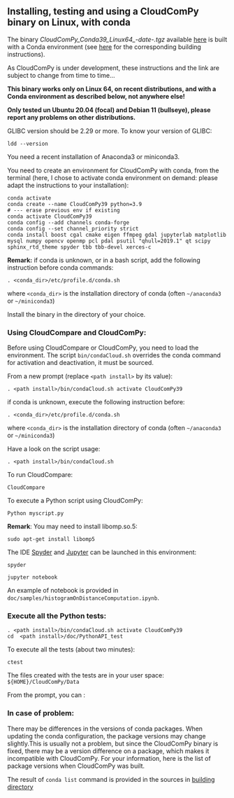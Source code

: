 ## Installing, testing and using a CloudComPy binary on Linux, with conda

The binary *CloudComPy_Conda39_Linux64_-date-.tgz* available [here](https://www.simulation.openfields.fr/index.php/download-binaries) is built with a Conda environment
(see [here](BuildLinuxConda.md) for the corresponding building instructions).

As CloudComPy is under development, these instructions and the link are subject to change from time to time...

**This binary works only on Linux 64, on recent distributions, and with a Conda environment as described below, not anywhere else!**

**Only tested un Ubuntu 20.04 (focal) and Debian 11 (bullseye), please report any problems on other distributions.**

GLIBC version should be 2.29 or more. To know your version of GLIBC:

```
ldd --version
```

You need a recent installation of Anaconda3 or miniconda3.

You need to create an environment for CloudComPy with conda, from the terminal
(here, I chose to activate conda environment on demand: please adapt the instructions to your installation):

```
conda activate
conda create --name CloudComPy39 python=3.9
# --- erase previous env if existing
conda activate CloudComPy39
conda config --add channels conda-forge
conda config --set channel_priority strict
conda install boost cgal cmake eigen ffmpeg gdal jupyterlab matplotlib mysql numpy opencv openmp pcl pdal psutil "qhull=2019.1" qt scipy sphinx_rtd_theme spyder tbb tbb-devel xerces-c
```

**Remark:** if conda is unknown, or in a bash script, add the following instruction before conda commands:

```
. <conda_dir>/etc/profile.d/conda.sh
```
where `<conda_dir>` is the installation directory of conda (often `~/anaconda3` or `~/miniconda3`)

Install the binary in the directory of your choice.

### Using CloudCompare and CloudComPy:

Before using CloudCompare or CloudComPy, you need to load the environment. 
The script `bin/condaCloud.sh` overrides the conda command for activation and deactivation, it must be sourced. 

From a new prompt (replace `<path install>` by its value): 

```
. <path install>/bin/condaCloud.sh activate CloudComPy39
```

if conda is unknown, execute the following instruction before:

```
. <conda_dir>/etc/profile.d/conda.sh
```
where `<conda_dir>` is the installation directory of conda (often `~/anaconda3` or `~/miniconda3`)

Have a look on the script usage:
```
. <path install>/bin/condaCloud.sh
```

To run CloudCompare:

```
CloudCompare
```

To execute a Python script using CloudComPy:

```
Python myscript.py
```
**Remark**: You may need to install libomp.so.5:
```
sudo apt-get install libomp5

```
The IDE [Spyder](https://www.spyder-ide.org/) and [Jupyter](https://jupyter.org/) can be launched in this environment:

```
spyder
```

```
jupyter notebook
```

An example of notebook is provided in ```doc/samples/histogramOnDistanceComputation.ipynb```.

### Execute all the Python tests:

```
. <path install>/bin/condaCloud.sh activate CloudComPy39
cd  <path install>/doc/PythonAPI_test
```

To execute all the tests (about two minutes):

```
ctest
```

The files created with the tests are in your user space: `${HOME}/CloudComPy/Data`

From the prompt, you can :

### In case of problem:

There may be differences in the versions of conda packages. When updating the conda configuration, the package versions may change slightly.This is usually not a problem, but since the CloudComPy binary is fixed, there may be a version difference on a package, which makes it incompatible with CloudComPy. For your information, here is the list of package versions when CloudComPy was built.

The result of ```conda list``` command is provided in the sources in [building directory](../building)
